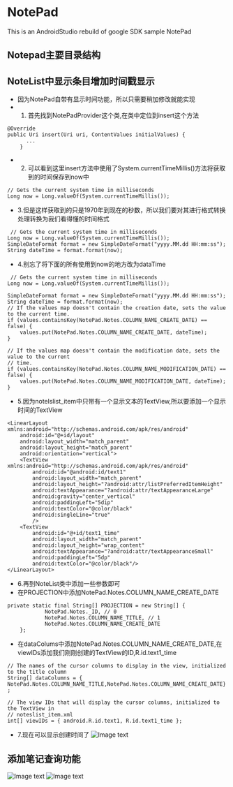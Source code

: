 # NotePad
This is an AndroidStudio rebuild of google SDK sample NotePad
## Notepad主要目录结构

## NoteList中显示条目增加时间戳显示
* 因为NotePad自带有显示时间功能，所以只需要稍加修改就能实现
* 1. 首先找到NotePadProvider这个类,在类中定位到insert这个方法
```
@Override
public Uri insert(Uri uri, ContentValues initialValues) {
      ...
    }
```
* 2. 可以看到这里insert方法中使用了System.currentTimeMillis()方法将获取到的时间保存到now中
```
// Gets the current system time in milliseconds
Long now = Long.valueOf(System.currentTimeMillis());
```
* 3.但是这样获取到的只是1970年到现在的秒数，所以我们要对其进行格式转换处理转换为我们看得懂的时间格式
```
 // Gets the current system time in milliseconds
Long now = Long.valueOf(System.currentTimeMillis());
SimpleDateFormat format = new SimpleDateFormat("yyyy.MM.dd HH:mm:ss");
String dateTime = format.format(now);
```
* 4.别忘了将下面的所有使用到now的地方改为dataTime
```
 // Gets the current system time in milliseconds
Long now = Long.valueOf(System.currentTimeMillis());

SimpleDateFormat format = new SimpleDateFormat("yyyy.MM.dd HH:mm:ss");
String dateTime = format.format(now);
// If the values map doesn't contain the creation date, sets the value to the current time.
if (values.containsKey(NotePad.Notes.COLUMN_NAME_CREATE_DATE) == false) {
    values.put(NotePad.Notes.COLUMN_NAME_CREATE_DATE, dateTime);
}

// If the values map doesn't contain the modification date, sets the value to the current
// time.
if (values.containsKey(NotePad.Notes.COLUMN_NAME_MODIFICATION_DATE) == false) {
    values.put(NotePad.Notes.COLUMN_NAME_MODIFICATION_DATE, dateTime);
}
```
* 5.因为notelslist_item中只带有一个显示文本的TextView,所以要添加一个显示时间的TextView
```
<LinearLayout  xmlns:android="http://schemas.android.com/apk/res/android"
    android:id="@+id/layout"
    android:layout_width="match_parent"
    android:layout_height="match_parent"
    android:orientation="vertical">
    <TextView xmlns:android="http://schemas.android.com/apk/res/android"
        android:id="@android:id/text1"
        android:layout_width="match_parent"
        android:layout_height="?android:attr/listPreferredItemHeight"
        android:textAppearance="?android:attr/textAppearanceLarge"
        android:gravity="center_vertical"
        android:paddingLeft="5dip"
        android:textColor="@color/black"
        android:singleLine="true"
        />
    <TextView
        android:id="@+id/text1_time"
        android:layout_width="match_parent"
        android:layout_height="wrap_content"
        android:textAppearance="?android:attr/textAppearanceSmall"
        android:paddingLeft="5dp"
        android:textColor="@color/black"/>
</LinearLayout>
```
* 6.再到NoteList类中添加一些参数即可
* 在PROJECTION中添加NotePad.Notes.COLUMN_NAME_CREATE_DATE
```
private static final String[] PROJECTION = new String[] {
            NotePad.Notes._ID, // 0
            NotePad.Notes.COLUMN_NAME_TITLE, // 1
            NotePad.Notes.COLUMN_NAME_CREATE_DATE
    };
```
* 在dataColums中添加NotePad.Notes.COLUMN_NAME_CREATE_DATE,在viewIDs添加我们刚刚创建的TextView的ID,R.id.text1_time
```
// The names of the cursor columns to display in the view, initialized to the title column
String[] dataColumns = { NotePad.Notes.COLUMN_NAME_TITLE,NotePad.Notes.COLUMN_NAME_CREATE_DATE} ;

// The view IDs that will display the cursor columns, initialized to the TextView in
// noteslist_item.xml
int[] viewIDs = { android.R.id.text1, R.id.text1_time };
```
* 7.现在可以显示创建时间了
![Image text](https://raw.githubusercontent.com/fjnu-math-zyy/NotePad/master/img-folder/time.jpg)
## 添加笔记查询功能
![Image text](https://raw.githubusercontent.com/fjnu-math-zyy/NotePad/master/img-folder/search_1.jpg)
![Image text](https://raw.githubusercontent.com/fjnu-math-zyy/NotePad/master/img-folder/search_2.jpg)
